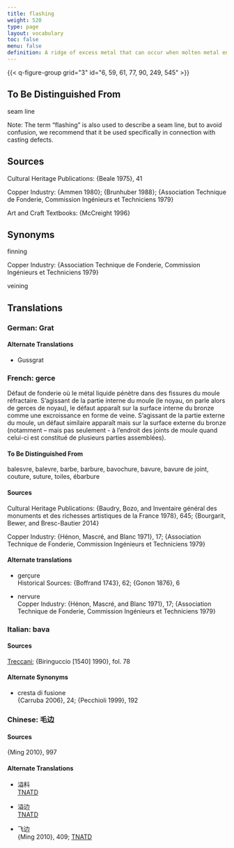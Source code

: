 ```yaml
---
title: flashing
weight: 520
type: page
layout: vocabulary
toc: false
menu: false
definition: A ridge of excess metal that can occur when molten metal enters cracks in the refractory mold (both outer and core). Flashing most often rises perpendicularly to the inner or outer wall of bronze, although a gap in consecutive layers of the mold material may result in thin flanges of excess bronze that spread parallel to the metal wall. This type of feature can appear on the cast’s internal or external surfaces (respectively called “core flashing” and “mold flashing”), and in the latter case is often removed during fettling. Flashing may also occur along seam lines of an ill-fitted piece mold.
---
```


{{< q-figure-group grid="3" id="6, 59, 61, 77, 90, 249, 545" >}}

## To Be Distinguished From

seam line

<div class="backmatter">
Note: The term “flashing” is also used to describe a seam line, but to avoid confusion, we recommend that it be used specifically in connection with casting defects.
</div>

## Sources

Cultural Heritage Publications: {Beale 1975}, 41

Copper Industry: {Ammen 1980}; {Brunhuber 1988}; {Association Technique de Fonderie, Commission Ingénieurs et Techniciens 1979}

Art and Craft Textbooks: {McCreight 1996}

## Synonyms

finning

Copper Industry: {Association Technique de Fonderie, Commission Ingénieurs et Techniciens 1979}

veining

## Translations

<div class="accordion"> 

### German: **Grat**

#### Alternate Translations

- Gussgrat

### French: **gerce**

Défaut de fonderie où le métal liquide pénètre dans des fissures du moule réfractaire. S’agissant de la partie interne du moule (le noyau, on parle alors de gerces de noyau), le défaut apparaît sur la surface interne du bronze comme une excroissance en forme de veine. S’agissant de la partie externe du moule, un défaut similaire apparaît mais sur la surface externe du bronze (notamment – mais pas seulement - à l’endroit des joints de moule quand celui-ci est constitué de plusieurs parties assemblées).

#### To Be Distinguished From

balesvre, balevre, barbe, barbure, bavochure, bavure, bavure de joint, couture, suture, toiles, ébarbure

#### Sources

Cultural Heritage Publications: {Baudry, Bozo, and Inventaire général des monuments et des richesses artistiques de la France 1978}, 645; {Bourgarit, Bewer, and Bresc-Bautier 2014}

Copper Industry: {Hénon, Mascré, and Blanc 1971}, 17; {Association Technique de Fonderie, Commission Ingénieurs et Techniciens 1979}

#### Alternate translations

- gerçure<br />
Historical Sources: {Boffrand 1743}, 62; {Gonon 1876}, 6

- nervure<br />
Copper Industry: {Hénon, Mascré, and Blanc 1971}, 17; {Association Technique de Fonderie, Commission Ingénieurs et Techniciens 1979}

### Italian: **bava**

#### Sources

[Treccani](https://www.treccani.it/enciclopedia/sbavatura/); {Biringuccio [1540] 1990}, fol. 78

#### Alternate Synonyms

- cresta di fusione<br/>
{Carruba 2006}, 24; {Pecchioli 1999}, 192

### Chinese: **毛边**

#### Sources

{Ming 2010}, 997

#### Alternate Translations

- 溢料<br />
[TNATD](https://terms.naer.edu.tw/detail/11553389/)

- 溢边<br />
[TNATD](https://terms.naer.edu.tw/detail/11553389/)

- 飞边<br />
{Ming 2010}, 409; [TNATD](https://terms.naer.edu.tw/detail/11553389/)
